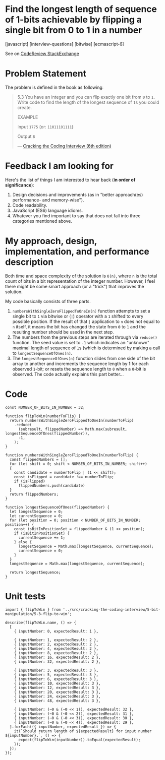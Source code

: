 # Find the longest length of sequence of 1-bits achievable by flipping a single bit from 0 to 1 in a number

[javascript] [interview-questions] [bitwise] [ecmascript-6]

See on [CodeReview StackExchange](https://codereview.stackexchange.com/questions/194733/find-the-longest-length-of-sequence-of-1-bits-achievable-by-flipping-a-single-bi)

# Problem Statement

The problem is defined in the book as following:
> 5.3 You have an integer and you can flip exactly one bit from `0` to `1`.
> Write code to find the length of the longest sequence of `1`s you could create.
> 
> EXAMPLE
>
> Input `1775` (or: `11011101111`)
>
> Output `8`
>
> — [Cracking the Coding Interview (6th edition)](https://www.amazon.com/Cracking-Coding-Interview-Programming-Questions/dp/0984782850)

# Feedback I am looking for

Here's the list of things I am interested to hear back (**in order of significance**):

1. Design decisions and improvements (as in "better approach(es) performance- and memory-wise").
1. Code readability.
1. JavaScript (ES6) language idioms.
1. Whatever you find important to say that does not fall into three categories mentioned above.

# My approach, design, implementation, and performance description

Both time and space complexity of the solution is `O(n)`, where `n` is the total count of bits in a bit representation of the integer number. However, I feel there might be some smart approach (or a "trick") that improves the solution.

My code basically consists of three parts.

 1. `numbersWithSingleZeroFlippedToOneIn(n)` function attempts to set a single bit to `1` via bitwise or (`|`) operator with a `1` shifted to every possible position. If the result of that `|` application to `n` does not equal to `n` itself, it means the bit has changed the state from `0` to `1` and the resulting number should be used in the next step.
 1. The numbers from the previous steps are iterated through via `reduce()` function. The seed value is set to `-1` which indicates an "unknown" maximal length of sequence of `1`s (which is determined by making a call to `longestSequenceOfOnes(n)`.
 1. The `longestSequenceOfOnes(n)` function slides from one side of the bit array to another and increments the sequence length by 1 for each observed `1`-bit; or resets the sequence length to `0` when a `0`-bit is observed. The code actually explains this part better...

# Code
    
    const NUMBER_OF_BITS_IN_NUMBER = 32;

    function flipToWin(numberToFlip) {
      return numbersWithSingleZeroFlippedToOneIn(numberToFlip)
        .reduce(
          (subresult, flippedNumber) => Math.max(subresult, longestSequenceOfOnes(flippedNumber)),
          -1,
        );
    }

    function numbersWithSingleZeroFlippedToOneIn(numberToFlip) {
      const flippedNumbers = [];
      for (let shift = 0; shift < NUMBER_OF_BITS_IN_NUMBER; shift++)
      {
        const candidate = numberToFlip | (1 << shift);
        const isFlipped = candidate !== numberToFlip;
        if (isFlipped)
          flippedNumbers.push(candidate)
      }
      return flippedNumbers;
    }

    function longestSequenceOfOnes(flippedNumber) {
      let longestSequence = 0;
      let currentSequence = 0;
      for (let position = 0; position < NUMBER_OF_BITS_IN_NUMBER; position++) {
        const isBitInPositionSet = flippedNumber & (1 << position);
        if (isBitInPositionSet) {
          currentSequence += 1;
        } else {
          longestSequence = Math.max(longestSequence, currentSequence);
          currentSequence = 0;
        }
      }
      longestSequence = Math.max(longestSequence, currentSequence);

      return longestSequence;
    }

# Unit tests

    import { flipToWin } from '../src/cracking-the-coding-interview/5-bit-manipulation/5-3-flip-to-win';

    describe(flipToWin.name, () => {
      [
        { inputNumber: 0, expectedResult: 1 },

        { inputNumber: 1, expectedResult: 2 },
        { inputNumber: 2, expectedResult: 2 },
        { inputNumber: 4, expectedResult: 2 },
        { inputNumber: 8, expectedResult: 2 },
        { inputNumber: 16, expectedResult: 2 },
        { inputNumber: 32, expectedResult: 2 },

        { inputNumber: 3, expectedResult: 3 },
        { inputNumber: 5, expectedResult: 3 },
        { inputNumber: 6, expectedResult: 3 },
        { inputNumber: 10, expectedResult: 3 },
        { inputNumber: 12, expectedResult: 3 },
        { inputNumber: 20, expectedResult: 3 },
        { inputNumber: 24, expectedResult: 3 },
        { inputNumber: 48, expectedResult: 3 },

        { inputNumber: (~0 & (~0 << 1)), expectedResult: 32 },
        { inputNumber: (~0 & (~0 << 2)), expectedResult: 31 },
        { inputNumber: (~0 & (~0 << 3)), expectedResult: 30 },
        { inputNumber: (~0 & (~0 << 4)), expectedResult: 29 },
      ].forEach(({ inputNumber, expectedResult }) => {
        it(`Should return length of ${expectedResult} for input number ${inputNumber}.`, () => {
          expect(flipToWin(inputNumber)).toEqual(expectedResult);
        });
      });
    });

